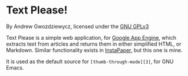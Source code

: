 # Text Please!

By Andrew Gwozdziewycz, licensed under the [GNU GPLv3][0]

Text Please is a simple web application, for [Google App Engine][1],
which extracts text from articles and returns them in either simplified HTML,
or Markdown. Similar functionality exists in [InstaPaper][2], but this one is
mine.

It is used as the default source for `[thumb-through-mode][3]`, for GNU Emacs.

[0]: http://www.gnu.org/licenses/gpl.html
[1]: http://appengine.google.com/
[2]: http://www.instapaper.com/
[3]: http://www.github.com/apgwoz/thumb-through/
